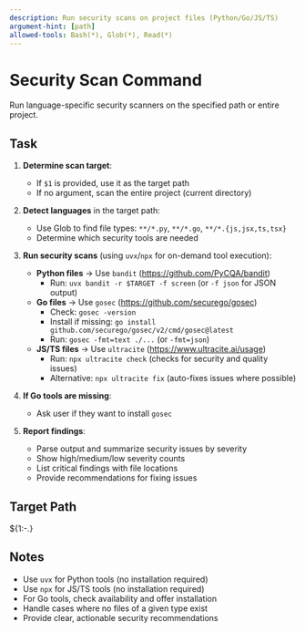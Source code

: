 ```yaml
---
description: Run security scans on project files (Python/Go/JS/TS)
argument-hint: [path]
allowed-tools: Bash(*), Glob(*), Read(*)
---
```


# Security Scan Command

Run language-specific security scanners on the specified path or entire project.

## Task

1. **Determine scan target**:
   - If `$1` is provided, use it as the target path
   - If no argument, scan the entire project (current directory)

2. **Detect languages** in the target path:
   - Use Glob to find file types: `**/*.py`, `**/*.go`, `**/*.{js,jsx,ts,tsx}`
   - Determine which security tools are needed

3. **Run security scans** (using `uvx`/`npx` for on-demand tool execution):
   - **Python files** → Use `bandit` (https://github.com/PyCQA/bandit)
     - Run: `uvx bandit -r $TARGET -f screen` (or `-f json` for JSON output)
   - **Go files** → Use `gosec` (https://github.com/securego/gosec)
     - Check: `gosec -version`
     - Install if missing: `go install github.com/securego/gosec/v2/cmd/gosec@latest`
     - Run: `gosec -fmt=text ./...` (or `-fmt=json`)
   - **JS/TS files** → Use `ultracite` (https://www.ultracite.ai/usage)
     - Run: `npx ultracite check` (checks for security and quality issues)
     - Alternative: `npx ultracite fix` (auto-fixes issues where possible)

4. **If Go tools are missing**:
   - Ask user if they want to install `gosec`

6. **Report findings**:
   - Parse output and summarize security issues by severity
   - Show high/medium/low severity counts
   - List critical findings with file locations
   - Provide recommendations for fixing issues

## Target Path

${1:-.}

## Notes

- Use `uvx` for Python tools (no installation required)
- Use `npx` for JS/TS tools (no installation required)
- For Go tools, check availability and offer installation
- Handle cases where no files of a given type exist
- Provide clear, actionable security recommendations
